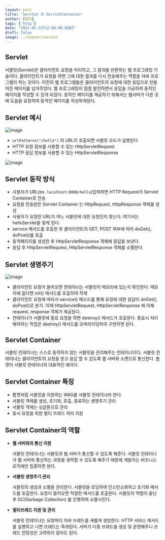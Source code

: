 ```yaml
---
layout: post  
title: 'Servlet 과 ServletContainer'
author: [영이]
tags: ['http']
date: "2021-05-23T12:00:00.000Z"
draft: false
image: ../teaser/servlet
---
```


## Servlet

서블릿(Servlet)은 클라이언트 요청을 처리하고, 그 결과를 반환하는 웹 프로그래밍 기술이다. 클라이언트가 요청을 하면 그에 대한 결과를 다시 전송해주는 역할을 자바 프로그램이 하는 것이다. 이전의 웹 프로그램들은 클라이언트의 요청에 대한 응답으로 만들어진 페이지를 넘겨주었다.  웹 프로그래밍이 점점 발전하면서 응답을 가공하여 동적인 페이지를 작성할 수 있게 되었다. 동적인 페이지를 제공하기 위해서는 웹서버가 다른 곳에 도움을 요청하여 동적인 페이지를 작성하게된다.

## Servlet 예시

![image](https://user-images.githubusercontent.com/63634505/119252110-5d2bf980-bbe5-11eb-9347-4355ab23d59e.png)

- `urlPatterns("/hello")` 의 URL이 호출되면 서블릿 코드가 실행된다
- HTTP 요청 정보를 사용할 수 있는 HttpServletRequest
- HTTP 응답 정보를 사용할 수 있는 HttpServletResponse

![image](https://user-images.githubusercontent.com/63634505/119252128-76cd4100-bbe5-11eb-8ed5-3589ed62a43d.png)

## Servlet 동작 방식

- 사용자가 URL(ex. `localhost:8080/hello`)입력하면 HTTP Request가 Servlet Container로 전송
- 요청을 전송받은 Servlet Container 는 HttpRequest, HttpResponse 객체를 생성
- 사용자가 요청한 URL이 어느 서블릿에 대한 요청인지 찾는다. 여기서는 helloServlet을 찾게 된다.
- service 메서드를 호출한 후 클라이언트의 GET, POST 여부에 따라 doGet(), doPost()를 호출
- 동적페이지를 생성한 후 HttpServletResponse 객체에 응답을 보낸다.
- 응답 후 HttpServletRequest, HttpServletResponse 객체를 소멸한다.

## Servlet 생명주기

![image](https://user-images.githubusercontent.com/63634505/119252189-ce6bac80-bbe5-11eb-8dc8-c045bac89d90.png)


- 클라이언트 요청이 들어오면 컨테이너는 서블릿이 메모리에 있는지 확인한다. 메모리에 없다면 init() 메서드를 호출하여 적재
- 클라이언트 요청에 따라서  service() 메소드를 통해 요청에 대한 응답이 doGet(), doPost()로 분기. 이때 HttpServletRequest, HttpServletResponse 에 의해 request, response 객체가 제공된다.
- 컨테이너가 서블릿에 종료 요청을 하면 destroy() 메서드가 호출된다. 종료시 처리해야하는 작업은 destroy() 메서드를 오버라이딩하여 구현하면 된다.

## Servlet Container

서블릿 컨테이너는 스스로 동작하지 않는 서블릿을 관리해주는 컨테이너이다. 서블릿 컨테이너는 클라이언트의 요청을 받고 응답 할 수 있도록 웹 서버와 소켓으로 통신한다. 톰캣이 서블릿 컨테이너의 대표적인 예이다.

## Servlet Container 특징

- 톰캣처럼 서블릿을 지원하는 WAS를 서블릿 컨테이너라 한다.
- 서블릿 객체를 생성, 초기화, 호출, 종료하는 생명주기 관리
- 서블릿 객체는 싱글톤으로 관리
- 동시 요청을 위한 멀티 쓰레드 처리 지원

## Servlet Container의 역할

- **웹 서버와의 통신 지원**

  서블릿 컨테이너는 서블릿과 웹 서버가 통신할 수 있도록 해준다. 서블릿 컨테이너가 웹 서버와 통신하는 과정을 생략할 수 있도록 해주기 때문에 개발자는 비즈니스 로직에만 집중하면 된다.

- **서블릿 생명주기 관리**

  서블릿의 생성과 소멸을 관리한다. 서블릿을 로딩하여 인스턴스화하고 초기화 메서드를 호출한다. 요청이 들어오면 적절한 메서드를 호출한다. 서블릿의 역할이 끝난후 GC(Garbage Collection) 를 진행하여 소멸시킨다.

- **멀티쓰레드 지원 및 관리**

  서블릿 컨테이너는 요청마다 자바 쓰레드를 새롭게 생성한다. HTTP 서비스 메서드를 실행하고 나면 쓰레드는 죽게된다. 서버가 다중 쓰레드를 생성 및 운영해주니 쓰레드 안정성은 고려하지 않아도 된다.
